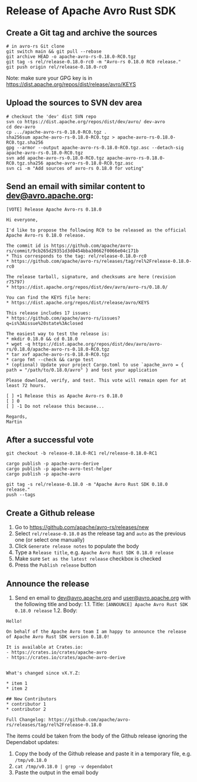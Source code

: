 # Release of Apache Avro Rust SDK

## Create a Git tag and archive the sources
```
# in avro-rs Git clone
git switch main && git pull --rebase
git archive HEAD -o apache-avro-rs-0.18.0-RC0.tgz
git tag -s rel/release-0.18.0-rc0 -m "Avro-rs 0.18.0 RC0 release."
git push origin rel/release-0.18.0-rc0
```

Note: make sure your GPG key is in https://dist.apache.org/repos/dist/release/avro/KEYS

## Upload the sources to SVN dev area
```
# checkout the 'dev' dist SVN repo
svn co https://dist.apache.org/repos/dist/dev/avro/ dev-avro
cd dev-avro
cp .../apache-avro-rs-0.18.0-RC0.tgz .
sha256sum apache-avro-rs-0.18.0-RC0.tgz > apache-avro-rs-0.18.0-RC0.tgz.sha256
gpg --armor --output apache-avro-rs-0.18.0-RC0.tgz.asc --detach-sig apache-avro-rs-0.18.0-RC0.tgz
svn add apache-avro-rs-0.18.0-RC0.tgz apache-avro-rs-0.18.0-RC0.tgz.sha256 apache-avro-rs-0.18.0-RC0.tgz.asc
svn ci -m "Add sources of avro-rs 0.18.0 for voting"
```

## Send an email with similar content to dev@avro.apache.org:
```
[VOTE] Release Apache Avro-rs 0.18.0

Hi everyone,

I'd like to propose the following RC0 to be released as the official
Apache Avro-rs 0.18.0 release.

The commit id is https://github.com/apache/avro-rs/commit/9cb265d29351d3d0454bba30662f0066e04c171b
* This corresponds to the tag: rel/release-0.18.0-rc0
* https://github.com/apache/avro-rs/releases/tag/rel%2Frelease-0.18.0-rc0

The release tarball, signature, and checksums are here (revision r75797)
* https://dist.apache.org/repos/dist/dev/avro/avro-rs/0.18.0/

You can find the KEYS file here:
* https://dist.apache.org/repos/dist/release/avro/KEYS

This release includes 17 issues:
* https://github.com/apache/avro-rs/issues?q=is%3Aissue%20state%3Aclosed

The easiest way to test the release is:
* mkdir 0.18.0 && cd 0.18.0
* wget -q https://dist.apache.org/repos/dist/dev/avro/avro-rs/0.18.0/apache-avro-rs-0.18.0-RC0.tgz
* tar xvf apache-avro-rs-0.18.0-RC0.tgz 
* cargo fmt --check && cargo test
* (optional) Update your project Cargo.toml to use `apache_avro = { path = "/path/to/0.18.0/avro" } and test your application

Please download, verify, and test. This vote will remain open for at
least 72 hours.

[ ] +1 Release this as Apache Avro-rs 0.18.0
[ ] 0
[ ] -1 Do not release this because...

Regards,
Martin
```



## After a successful vote

```
git checkout -b release-0.18.0-RC1 rel/release-0.18.0-RC1

cargo publish -p apache-avro-derive
cargo publish -p apache-avro-test-helper
cargo publish -p apache-avro

git tag -s rel/release-0.18.0 -m "Apache Avro Rust SDK 0.18.0 release."
push --tags
```


## Create a Github release

1. Go to https://github.com/apache/avro-rs/releases/new
2. Select `rel/release-0.18.0` as the release tag and `auto` as the previous one (or select one manually)
3. Click `Generate release notes` to populate the body
4. Type a `Release title`, e.g. `Apache Avro Rust SDK 0.18.0 release`
5. Make sure `Set as the latest release` checkbox is checked
6. Press the `Publish release` button

## Announce the release

1. Send en email to dev@avro.apache.org and user@avro.apache.org with the following title and body:
1.1. Title: `[ANNOUNCE] Apache Avro Rust SDK 0.18.0 release`
1.2. Body:
```
Hello!

On behalf of the Apache Avro team I am happy to announce the release of Apache Avro Rust SDK version 0.18.0!

It is available at Crates.io:
- https://crates.io/crates/apache-avro
- https://crates.io/crates/apache-avro-derive


What's changed since vX.Y.Z:

* item 1
* item 2

## New Contributors
* contributor 1
* contributor 2

Full Changelog: https://github.com/apache/avro-rs/releases/tag/rel%2Frelease-0.18.0
```

The items could be taken from the body of the Github release ignoring the Dependabot updates:
1. Copy the body of the Github release and paste it in a temporary file, e.g. `/tmp/v0.18.0`
2. `cat /tmp/v0.18.0 | grep -v dependabot`
3. Paste the output in the email body